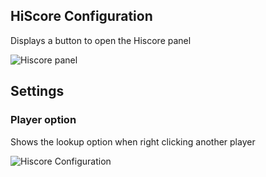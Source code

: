 ## HiScore Configuration
Displays a button to open the Hiscore panel


![Hiscore panel](https://i.imgur.com/JYqUYov.png)
## Settings
### Player option

Shows the lookup option when right clicking another player

![Hiscore Configuration](https://i.imgur.com/RXD9Vkt.png)


